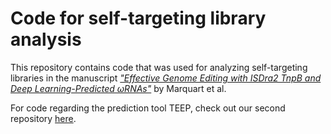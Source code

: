# Code for self-targeting library analysis

This repository contains code that was used for analyzing self-targeting libraries in the manuscript [*"Effective Genome Editing with ISDra2 TnpB and Deep Learning-Predicted ωRNAs"*](https://www.schwanklab.org/publications) by Marquart et al.

For code regarding the prediction tool TEEP, check out our second repository [here](https://github.com/uzh-dqbm-cmi/Tnpb).
